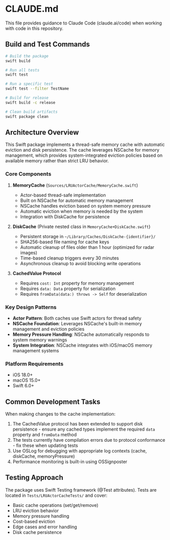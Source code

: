 # CLAUDE.md

This file provides guidance to Claude Code (claude.ai/code) when working with code in this repository.

## Build and Test Commands

```bash
# Build the package
swift build

# Run all tests
swift test

# Run a specific test
swift test --filter TestName

# Build for release
swift build -c release

# Clean build artifacts
swift package clean
```

## Architecture Overview

This Swift package implements a thread-safe memory cache with automatic eviction and disk persistence. The cache leverages NSCache for memory management, which provides system-integrated eviction policies based on available memory rather than strict LRU behavior.

### Core Components

1. **MemoryCache** (`Sources/LRUActorCache/MemoryCache.swift`)
   - Actor-based thread-safe implementation
   - Built on NSCache for automatic memory management
   - NSCache handles eviction based on system memory pressure
   - Automatic eviction when memory is needed by the system
   - Integration with DiskCache for persistence

2. **DiskCache** (Private nested class in `MemoryCache+DiskCache.swift`)
   - Persistent storage in `~/Library/Caches/DiskCache-{identifier}/`
   - SHA256-based file naming for cache keys
   - Automatic cleanup of files older than 1 hour (optimized for radar images)
   - Time-based cleanup triggers every 30 minutes
   - Asynchronous cleanup to avoid blocking write operations

3. **CachedValue Protocol**
   - Requires `cost: Int` property for memory management
   - Requires `data: Data` property for serialization
   - Requires `fromData(data:) throws -> Self` for deserialization

### Key Design Patterns

- **Actor Pattern**: Both caches use Swift actors for thread safety
- **NSCache Foundation**: Leverages NSCache's built-in memory management and eviction policies
- **Memory Pressure Handling**: NSCache automatically responds to system memory warnings
- **System Integration**: NSCache integrates with iOS/macOS memory management systems

### Platform Requirements

- iOS 18.0+
- macOS 15.0+
- Swift 6.0+

## Common Development Tasks

When making changes to the cache implementation:

1. The CachedValue protocol has been extended to support disk persistence - ensure any cached types implement the required `data` property and `fromData` method
2. The tests currently have compilation errors due to protocol conformance - fix these when updating tests
3. Use OSLog for debugging with appropriate log contexts (cache, diskCache, memoryPressure)
4. Performance monitoring is built-in using OSSignposter

## Testing Approach

The package uses Swift Testing framework (@Test attributes). Tests are located in `Tests/LRUActorCacheTests/` and cover:
- Basic cache operations (set/get/remove)
- LRU eviction behavior
- Memory pressure handling
- Cost-based eviction
- Edge cases and error handling
- Disk cache persistence